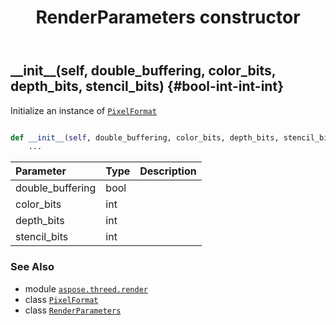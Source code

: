 ﻿---
title: RenderParameters constructor
second_title: Aspose.3D for Python via .NET API References
description: 
type: docs
weight: 10
url: /python-net/aspose.threed.render/renderparameters/__init__/
is_root: false
---

## \_\_init\_\_(self, double_buffering, color_bits, depth_bits, stencil_bits) {#bool-int-int-int}

Initialize an instance of [`PixelFormat`](/3d/python-net/aspose.threed.render/pixelformat)



```python

def __init__(self, double_buffering, color_bits, depth_bits, stencil_bits):
    ...
```


| Parameter | Type | Description |
| :- | :- | :- |
| double_buffering | bool |  |
| color_bits | int |  |
| depth_bits | int |  |
| stencil_bits | int |  |



### See Also
* module [`aspose.threed.render`](../../)
* class [`PixelFormat`](/3d/python-net/aspose.threed.render/pixelformat)
* class [`RenderParameters`](/3d/python-net/aspose.threed.render/renderparameters)
